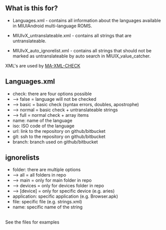 What is this for?
-------------------------------------------------------------------------------------
- Languages.xml - contains all information about the languages available in MIUIAndroid multi-language ROMS.<br>

- MIUIvX_untranslateable.xml - contains all strings that are untranslateable.<br>

- MIUIvX_auto_ignorelist.xml - contains all strings that should not be marked as untranslateable by auto search in MIUIX_value_catcher.<br>

XML's are used by <a href="https://github.com/Redmaner/MA-XML-CHECK" target="_blank">MA-XML-CHECK</a><br>

Languages.xml
-------------------------------------------------------------------------------------
- check: there are four options possible
- --> false = language will not be checked
- --> basic = basic check (syntax errors, doubles, apostrophe)
- --> normal = basic check + untranslateable strings
- --> full = normal check + array items
- name: name of the language
- iso: ISO code of the language
- url: link to the repository on github/bitbucket
- git: ssh to the repository on github/bitbucket
- branch: branch used on github/bitbucket

ignorelists
------------------------------------------------------------------------------------
- folder: there are multiple options
- --> all = all folders in repo
- --> main = only for main folder in repo
- --> devices = only for devices folder in repo
- --> [device] = only for specific device (e.g. aries)
- application: specific application (e.g. Browser.apk)
- file: specific file (e.g. strings.xml)
- name: specific name of the string
<br>
See the files for examples
